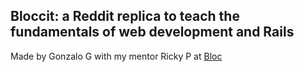 ## Bloccit: a Reddit replica to teach the fundamentals of web development and Rails

Made by Gonzalo G with my mentor Ricky P at [Bloc](http://bloc.io)

